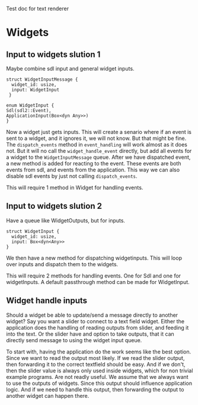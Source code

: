 Test doc for text renderer

# Widgets

## Input to widgets slution 1
Maybe combine sdl input and general widget inputs. 
```
struct WidgetInputMessage {
  widget_id: usize,
  input: WidgetInput
 }
 
enum WidgetInput {
Sdl(sdl2::Event),
ApplicationInput(Box<dyn Any>>)
}
```

Now a widget just gets inputs. This will create a senario where if an event is sent to a widget, and it ignores it, we will not know. But that might be fine. 
The `dispatch_events` method in `event_handling` will work almost as it does not. But it will no call the `widget_handle_event` directly, but add all events for a widget
to the `WidgetInputMessage` queue. After we have dispatched event, a new method is added for reacting to the event. These events are both events from sdl, and 
events from the application. This way we can also disable sdl events by just not calling `dispatch_events`.

This will require 1 method in Widget for handling events.

## Input to widgets slution 2
Have a queue like WidgetOutputs, but for inputs.
```
struct WidgetInput {
  widget_id: usize,
  input: Box<dyn<Any>>
}
```

We then have a new method for dispatching widgetinputs. This will loop over inputs and dispatch them to the widgets. 



This will require 2 methods for handling events. One for Sdl and one for widgetInputs. A default passthrough method can be made for WidgetInput.

 
 ## Widget handle inputs
 Should a widget be able to update/send a message directly to another widget? Say you want a slider to connect to a text field widget. Either the application does the
 handling of reading outputs from slider, and feeding it into the text. Or the slider have and option to take outputs, that it can directly send message to using the 
 widget input queue.
 
 To start with, having the application do the work seems like the best option. Since we want to read the output most likely. If we read the slider output, then forwarding it to the correct textfield should be easy. And if we don't, then the slider value is always only used inside widgets, which for non trivial example programs. Are not readly useful. We assume that we always want to use the outputs of widgets. Since this output should influence application logic. And if we need to handle this output, then forwarding the output to another widget can happen there.
